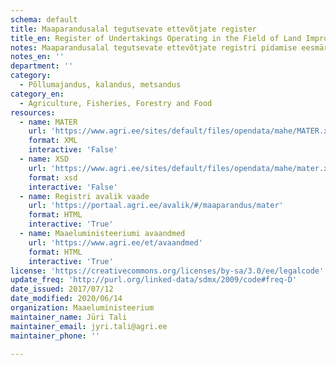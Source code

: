 ```yaml
---
schema: default
title: Maaparandusalal tegutsevate ettevõtjate register
title_en: Register of Undertakings Operating in the Field of Land Improvement
notes: Maaparandusalal tegutsevate ettevõtjate registri pidamise eesmärk on anda avalikkusele teavet maaparandusalal tegutsevatest ettevõtjatest ning võimaldada nende ettevõtjate tegevuse üle arvestuse pidamist ja järelevalvet. Registri vastutav töötleja on Maaeluministeerium ja volitatud töötleja on Põllumajandusamet (PMA). Täpsemat teavet maaparandussüsteemide registri kohta saab PMA kodulehelt. Andmestik sisaldab ettevõtete infot koos tegevusala infoga.
notes_en: ''
department: ''
category:
  - Põllumajandus, kalandus, metsandus
category_en:
  - Agriculture, Fisheries, Forestry and Food
resources:
  - name: MATER
    url: 'https://www.agri.ee/sites/default/files/opendata/mahe/MATER.xml'
    format: XML
    interactive: 'False'
  - name: XSD
    url: 'https://www.agri.ee/sites/default/files/opendata/mahe/mater.xsd'
    format: xsd
    interactive: 'False'
  - name: Registri avalik vaade
    url: 'https://portaal.agri.ee/avalik/#/maaparandus/mater'
    format: HTML
    interactive: 'True'
  - name: Maaeluministeeriumi avaandmed
    url: 'https://www.agri.ee/et/avaandmed'
    format: HTML
    interactive: 'True'
license: 'https://creativecommons.org/licenses/by-sa/3.0/ee/legalcode'
update_freq: 'http://purl.org/linked-data/sdmx/2009/code#freq-D'
date_issued: 2017/07/12
date_modified: 2020/06/14
organization: Maaeluministeerium
maintainer_name: Jüri Tali
maintainer_email: jyri.tali@agri.ee
maintainer_phone: ''

---
```

